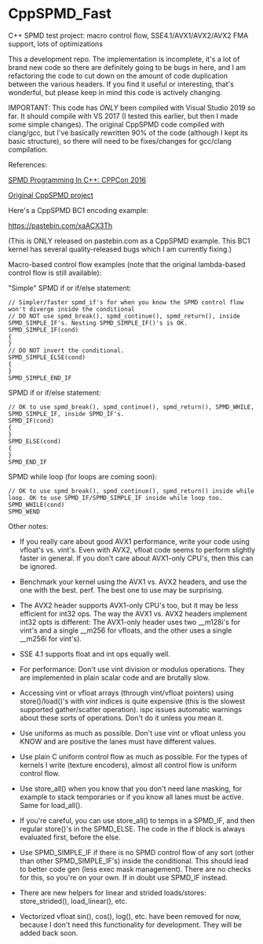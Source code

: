 # CppSPMD_Fast
C++ SPMD test project: macro control flow, SSE4.1/AVX1/AVX2/AVX2 FMA support, lots of optimizations

This a development repo. The implementation is incomplete, it's a lot of brand new code so there are definitely going to be bugs in here, and I am refactoring the code to cut down on the amount of code duplication between the various headers. If you find it useful or interesting, that's wonderful, but please keep in mind this code is actively changing.

IMPORTANT: This code has *ONLY* been compiled with Visual Studio 2019 so far. It should compile with VS 2017 (I tested this earlier, but then I made some simple changes). The original CppSPMD code compiled with clang/gcc, but I've basically rewritten 90% of the code (although I kept its basic structure), so there will need to be fixes/changes for gcc/clang compilation.

References:

[SPMD Programming In C++: CPPCon 2016](https://github.com/CppCon/CppCon2016/blob/master/Presentations/SPMD%20Programming%20Using%20C%2B%2B%20and%20ISPC/SPMD%20Programming%20Using%20C%2B%2B%20and%20ISPC%20-%20Nicolas%20Guillemot%20-%20CppCon%202016.pdf)

[Original CppSPMD project](https://github.com/nlguillemot/CppSPMD)

Here's a CppSPMD BC1 encoding example:

https://pastebin.com/xaACX3Th

(This is ONLY released on pastebin.com as a CppSPMD example. This BC1 kernel has several quality-released bugs which I am currently fixing.)

Macro-based control flow examples (note that the original lambda-based control flow is still available):

"Simple" SPMD if or if/else statement:

```
// Simpler/faster spmd_if's for when you know the SPMD control flow won't diverge inside the conditional
// DO NOT use spmd_break(), spmd_continue(), spmd_return(), inside SPMD_SIMPLE_IF's. Nesting SPMD_SIMPLE_IF()'s is OK.
SPMD_SIMPLE_IF(cond)
{
}
// DO NOT invert the conditional.
SPMD_SIMPLE_ELSE(cond)
{
}
SPMD_SIMPLE_END_IF
```

SPMD if or if/else statement:

```
// OK to use spmd_break(), spmd_continue(), spmd_return(), SPMD_WHILE, SPMD_SIMPLE_IF, inside SPMD_IF's.
SPMD_IF(cond)
{
}
SPMD_ELSE(cond)
{
}
SPMD_END_IF
```

SPMD while loop (for loops are coming soon):

```
// OK to use spmd_break(), spmd_continue(), spmd_return() inside while loop. OK to use SPMD_IF/SPMD_SIMPLE_IF inside while loop too.
SPMD_WHILE(cond)
SPMD_WEND
```

Other notes:
- If you really care about good AVX1 performance, write your code using vfloat's vs. vint's. Even with AVX2, vfloat code seems to perform slightly faster in general. If you don't care about AVX1-only CPU's, then this can be ignored.

- Benchmark your kernel using the AVX1 vs. AVX2 headers, and use the one with the best. perf. The best one to use may be surprising. 

- The AVX2 header supports AVX1-only CPU's too, but it may be less efficient for int32 ops. The way the AVX1 vs. AVX2 headers implement int32 opts is different: The AVX1-only header uses two __m128i's for vint's and a single __m256 for vfloats, and the other uses a single __m256i for vint's).

- SSE 4.1 supports float and int ops equally well.

- For performance: Don't use vint division or modulus operations. They are implemented in plain scalar code and are brutally slow.

- Accessing vint or vfloat arrays (through vint/vfloat pointers) using store()/load()'s with *vint* indices is quite expensive (this is the slowest supported gather/scatter operation). ispc issues automatic warnings about these sorts of operations. Don't do it unless you mean it. 

- Use uniforms as much as possible. Don't use vint or vfloat unless you KNOW and are positive the lanes must have different values. 

- Use plain C uniform control flow as much as possible. For the types of kernels I write (texture encoders), almost all control flow is uniform control flow.

- Use store_all() when you know that you don't need lane masking, for example to stack temporaries or if you know all lanes must be active. Same for load_all().

- If you're careful, you can use store_all() to temps in a SPMD_IF, and then regular store()'s in the SPMD_ELSE. The code in the if block is always evaluated first, before the else.

- Use SPMD_SIMPLE_IF if there is no SPMD control flow of any sort (other than other SPMD_SIMPLE_IF's) inside the conditional. This should lead to better code gen (less exec mask management). There are no checks for this, so you're on your own. If in doubt use SPMD_IF instead.

- There are new helpers for linear and strided loads/stores: store_strided(), load_linear(), etc.

- Vectorized vfloat sin(), cos(), log(), etc. have been removed for now, because I don't need this functionality for development. They will be added back soon.

